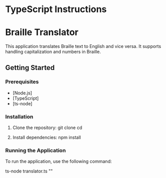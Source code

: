 # TypeScript Instructions

# Braille Translator

This application translates Braille text to English and vice versa. It supports handling capitalization and numbers in Braille.

## Getting Started

### Prerequisites

- [Node.js]
- [TypeScript]
- [ts-node]

### Installation

1. Clone the repository:
    git clone <repository-url>
    cd <repository-directory>
   

2. Install dependencies:
    npm install
   

### Running the Application

To run the application, use the following command:

ts-node translator.ts <command> "<text>"

